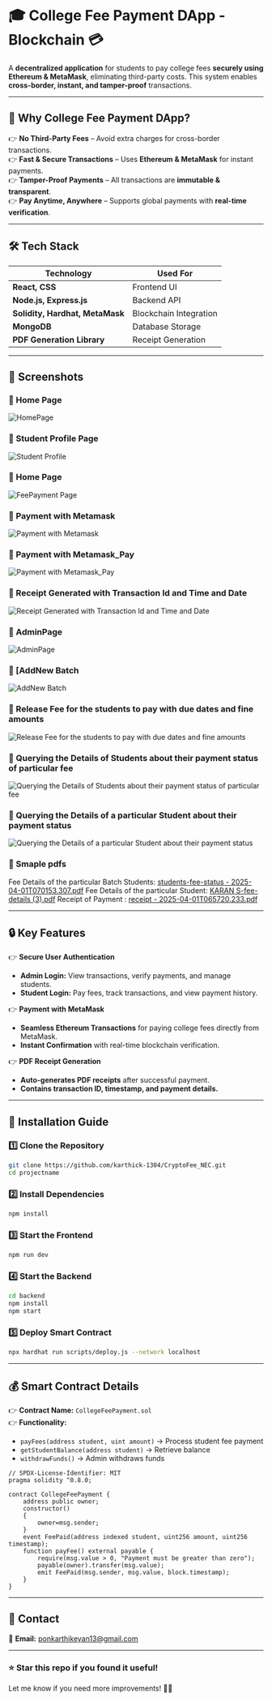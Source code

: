 # 🎓 **College Fee Payment DApp - Blockchain** 💳  
A **decentralized application** for students to pay college fees **securely using Ethereum & MetaMask**, eliminating third-party costs. This system enables **cross-border, instant, and tamper-proof** transactions.  

---

## 📌 **Why College Fee Payment DApp?**  

👉 **No Third-Party Fees** – Avoid extra charges for cross-border transactions.  
👉 **Fast & Secure Transactions** – Uses **Ethereum & MetaMask** for instant payments.  
👉 **Tamper-Proof Payments** – All transactions are **immutable & transparent**.  
👉 **Pay Anytime, Anywhere** – Supports global payments with **real-time verification**.  

---

## 🛠 **Tech Stack**  
| **Technology** | **Used For** |
|--------------|------------|
| **React, CSS** | Frontend UI |
| **Node.js, Express.js** | Backend API |
| **Solidity, Hardhat, MetaMask** | Blockchain Integration |
| **MongoDB** | Database Storage |
| **PDF Generation Library** | Receipt Generation |

---

## 📸 **Screenshots**  

### **📌 Home Page**  
![HomePage](https://github.com/user-attachments/assets/fa6de2e9-8b06-4b43-9d85-08996b3a340b)  

### **📌 Student Profile Page**  
![Student Profile](https://github.com/user-attachments/assets/dd338532-98c4-4fde-9617-94781aeffc64)  

### **📌 Home Page**  
![FeePayment Page](https://github.com/user-attachments/assets/9df2f935-dfdc-4a7a-8cfc-210119c47e0a)

### **📌 Payment with Metamask**  
![Payment with Metamask](https://github.com/user-attachments/assets/f6acac5e-c93a-4cb2-b387-3a30468b6fbc)

### **📌 Payment with Metamask_Pay**  
![Payment with Metamask_Pay](https://github.com/user-attachments/assets/5728e7fb-3508-4626-ba02-c5676205136b)

### **📌 Receipt Generated with Transaction Id and Time and Date**  
![Receipt Generated with Transaction Id and Time and Date](https://github.com/user-attachments/assets/fb3ca1d4-bbb5-49f6-bdff-f080823df4d3)

### **📌 AdminPage**  
![AdminPage](https://github.com/user-attachments/assets/619e5e79-0b39-4655-a329-d7eb7fc5e2fa)

### **📌 [AddNew Batch**  
![AddNew Batch](https://github.com/user-attachments/assets/9d382139-a82e-42c3-ab14-93b2921cdff9)

### **📌 Release Fee for the students to pay with due dates and fine amounts**  
![Release Fee for the students to pay with due dates and fine amounts](https://github.com/user-attachments/assets/f039d5bb-3b75-4220-a42b-93c608bfcf50)

### **📌 Querying the Details of Students about their payment status of particular fee**  
![Querying the Details of Students about their payment status of particular fee](https://github.com/user-attachments/assets/d5174452-46f8-4f8e-b910-b0434f679d65)

### **📌 Querying the Details of a particular Student about their payment status**  
![Querying the Details of a particular Student about their payment status](https://github.com/user-attachments/assets/45707c8f-906f-4240-bb63-c755dd886759)

### **📌 Smaple pdfs**  

Fee Details of the particular Batch Students: [students-fee-status - 2025-04-01T070153.307.pdf](https://github.com/user-attachments/files/19544026/students-fee-status.-.2025-04-01T070153.307.pdf)
Fee Details of the particular Student: [KARAN S-fee-details (3).pdf](https://github.com/user-attachments/files/19544024/KARAN.S-fee-details.3.pdf)
Receipt of Payment : [receipt - 2025-04-01T065720.233.pdf](https://github.com/user-attachments/files/19544023/receipt.-.2025-04-01T065720.233.pdf)


---

## 🔒 **Key Features**  

👉 **Secure User Authentication**  
- **Admin Login:** View transactions, verify payments, and manage students.  
- **Student Login:** Pay fees, track transactions, and view payment history.  

👉 **Payment with MetaMask**  
- **Seamless Ethereum Transactions** for paying college fees directly from MetaMask.  
- **Instant Confirmation** with real-time blockchain verification.  

👉 **PDF Receipt Generation**  
- **Auto-generates PDF receipts** after successful payment.  
- **Contains transaction ID, timestamp, and payment details.**  

---

## 🚀 **Installation Guide**  

### **1️⃣ Clone the Repository**  
```sh
git clone https://github.com/karthick-1304/CryptoFee_NEC.git
cd projectname
```

### **2️⃣ Install Dependencies**  
```sh
npm install
```

### **3️⃣ Start the Frontend**  
```sh
npm run dev
```

### **4️⃣ Start the Backend**  
```sh
cd backend
npm install
npm start
```

### **5️⃣ Deploy Smart Contract**  
```sh
npx hardhat run scripts/deploy.js --network localhost
```

---

## 💰 **Smart Contract Details**  

👉 **Contract Name:** `CollegeFeePayment.sol`  
👉 **Functionality:**  
- `payFees(address student, uint amount)` → Process student fee payment  
- `getStudentBalance(address student)` → Retrieve balance  
- `withdrawFunds()` → Admin withdraws funds  

```solidity
// SPDX-License-Identifier: MIT
pragma solidity ^0.8.0;

contract CollegeFeePayment {
    address public owner;
    constructor()
    {
        owner=msg.sender;
    }
    event FeePaid(address indexed student, uint256 amount, uint256 timestamp);  
    function payFee() external payable {
        require(msg.value > 0, "Payment must be greater than zero");
        payable(owner).transfer(msg.value); 
        emit FeePaid(msg.sender, msg.value, block.timestamp);  
    }
}
```

---

## 📩 **Contact**  
💎 **Email:** ponkarthikeyan13@gmail.com  

---

### **⭐ Star this repo if you found it useful!**  
Let me know if you need more improvements! 🚀🔥
